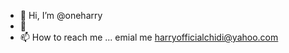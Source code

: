 - 👋 Hi, I’m @oneharry
- 👀 
- 📫 How to reach me ... emial me harryofficialchidi@yahoo.com

<!---
oneharry/oneharry is a ✨ special ✨ repository because its `README.md` (this file) appears on your GitHub profile.
You can click the Preview link to take a look at your changes.
--->
